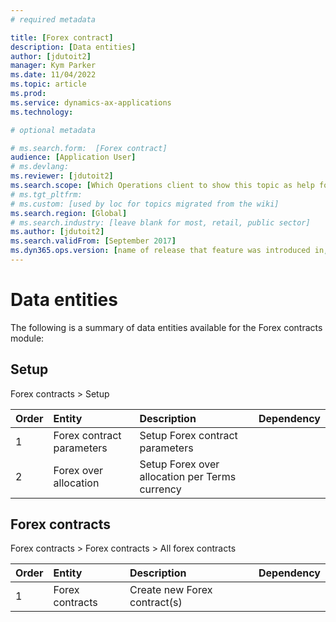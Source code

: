 ```yaml
---
# required metadata

title: [Forex contract]
description: [Data entities]
author: [jdutoit2]
manager: Kym Parker
ms.date: 11/04/2022
ms.topic: article
ms.prod: 
ms.service: dynamics-ax-applications
ms.technology: 

# optional metadata

# ms.search.form:  [Forex contract]
audience: [Application User]
# ms.devlang: 
ms.reviewer: [jdutoit2]
ms.search.scope: [Which Operations client to show this topic as help for, to be set by content strategist, see list here: https://microsoft.sharepoint.com/teams/DynDoc/_layouts/15/WopiFrame.aspx?sourcedoc={23419e1c-eb64-42e9-aa9b-79875b428718}&action=edit&wd=target%28Core%20Dynamics%20AX%20CP%20requirements%2Eone%7C4CC185C0%2DEFAA%2D42CD%2D94B9%2D8F2A45E7F61A%2FVersions%20list%20for%20docs%20topics%7CC14BE630%2D5151%2D49D6%2D8305%2D554B5084593C%2F%29]
# ms.tgt_pltfrm: 
# ms.custom: [used by loc for topics migrated from the wiki]
ms.search.region: [Global]
# ms.search.industry: [leave blank for most, retail, public sector]
ms.author: [jdutoit2]
ms.search.validFrom: [September 2017]
ms.dyn365.ops.version: [name of release that feature was introduced in, see list here: https://microsoft.sharepoint.com/teams/DynDoc/_layouts/15/WopiFrame.aspx?sourcedoc={23419e1c-eb64-42e9-aa9b-79875b428718}&action=edit&wd=target%28Core%20Dynamics%20AX%20CP%20requirements%2Eone%7C4CC185C0%2DEFAA%2D42CD%2D94B9%2D8F2A45E7F61A%2FVersions%20list%20for%20docs%20topics%7CC14BE630%2D5151%2D49D6%2D8305%2D554B5084593C%2F%29]
---
```


# Data entities

The following is a summary of data entities available for the Forex contracts module:

## Setup
Forex contracts > Setup

**Order**         | **Entity**                      | **Description**	                                         | **Dependency**
:-----            |:------------------------        |:-------------------                                      |:------------------------
1	                | Forex contract parameters       | Setup Forex contract parameters                          |
2                 | Forex over allocation           | Setup Forex over allocation per Terms currency           |

## Forex contracts
Forex contracts > Forex contracts > All forex contracts

**Order**         | **Entity**                      | **Description**	                                         | **Dependency**
:-----            |:------------------------        |:-------------------                                      |:------------------------
1                 | Forex contracts                 | Create new Forex contract(s)                             | 
